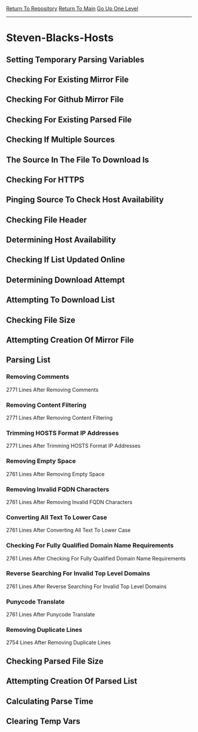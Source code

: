 [Return To Repository](https://github.com/bast69/piholeparser/)
[Return To Main](https://github.com/bast69/piholeparser/blob/master/RecentRunLogs/Mainlog.md)
[Go Up One Level](https://github.com/bast69/piholeparser/blob/master/RecentRunLogs/TopLevelScripts/30-Processing-External-Blacklists.md)
____________________________________
# Steven-Blacks-Hosts
## Setting Temporary Parsing Variables
## Checking For Existing Mirror File
## Checking For Github Mirror File
## Checking For Existing Parsed File
## Checking If Multiple Sources
## The Source In The File To Download Is
## Checking For HTTPS
## Pinging Source To Check Host Availability
## Checking File Header
## Determining Host Availability
## Checking If List Updated Online
## Determining Download Attempt
## Attempting To Download List
## Checking File Size
## Attempting Creation Of Mirror File
## Parsing List
### Removing Comments
2771 Lines After Removing Comments
### Removing Content Filtering
2771 Lines After Removing Content Filtering
### Trimming HOSTS Format IP Addresses
2771 Lines After Trimming HOSTS Format IP Addresses
### Removing Empty Space
2761 Lines After Removing Empty Space
### Removing Invalid FQDN Characters
2761 Lines After Removing Invalid FQDN Characters
### Converting All Text To Lower Case
2761 Lines After Converting All Text To Lower Case
### Checking For Fully Qualified Domain Name Requirements
2761 Lines After Checking For Fully Qualified Domain Name Requirements
### Reverse Searching For Invalid Top Level Domains
2761 Lines After Reverse Searching For Invalid Top Level Domains
### Punycode Translate
2761 Lines After Punycode Translate
### Removing Duplicate Lines
2754 Lines After Removing Duplicate Lines
## Checking Parsed File Size
## Attempting Creation Of Parsed List
## Calculating Parse Time
## Clearing Temp Vars
